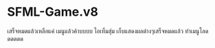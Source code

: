# SFML-Game.v8
เสร็จหมดแล้วเหลือแค่ เมนูแล้วค้าบบบบ ไอเท็มสุ่ม เก็บแสดงผลต่างๆเสร็จหมดแล้ว ทำเมนูโลดดดดดด
